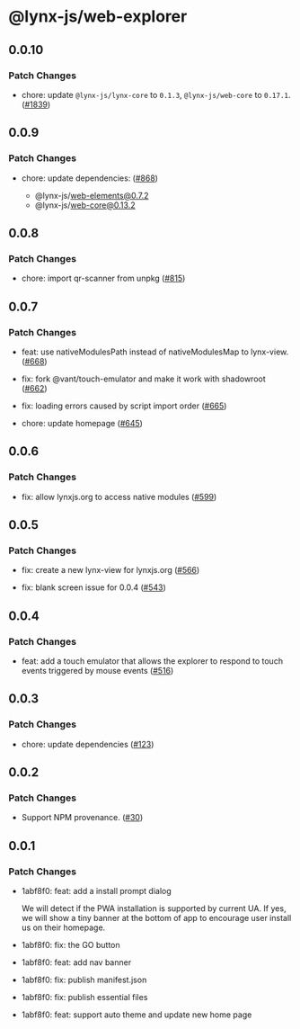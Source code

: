 # @lynx-js/web-explorer

## 0.0.10

### Patch Changes

- chore: update `@lynx-js/lynx-core` to `0.1.3`, `@lynx-js/web-core` to `0.17.1`. ([#1839](https://github.com/lynx-family/lynx-stack/pull/1839))

## 0.0.9

### Patch Changes

- chore: update dependencies: ([#868](https://github.com/lynx-family/lynx-stack/pull/868))

  - @lynx-js/web-elements@0.7.2
  - @lynx-js/web-core@0.13.2

## 0.0.8

### Patch Changes

- chore: import qr-scanner from unpkg ([#815](https://github.com/lynx-family/lynx-stack/pull/815))

## 0.0.7

### Patch Changes

- feat: use nativeModulesPath instead of nativeModulesMap to lynx-view. ([#668](https://github.com/lynx-family/lynx-stack/pull/668))

- fix: fork @vant/touch-emulator and make it work with shadowroot ([#662](https://github.com/lynx-family/lynx-stack/pull/662))

- fix: loading errors caused by script import order ([#665](https://github.com/lynx-family/lynx-stack/pull/665))

- chore: update homepage ([#645](https://github.com/lynx-family/lynx-stack/pull/645))

## 0.0.6

### Patch Changes

- fix: allow lynxjs.org to access native modules ([#599](https://github.com/lynx-family/lynx-stack/pull/599))

## 0.0.5

### Patch Changes

- fix: create a new lynx-view for lynxjs.org ([#566](https://github.com/lynx-family/lynx-stack/pull/566))

- fix: blank screen issue for 0.0.4 ([#543](https://github.com/lynx-family/lynx-stack/pull/543))

## 0.0.4

### Patch Changes

- feat: add a touch emulator that allows the explorer to respond to touch events triggered by mouse events ([#516](https://github.com/lynx-family/lynx-stack/pull/516))

## 0.0.3

### Patch Changes

- chore: update dependencies ([#123](https://github.com/lynx-family/lynx-stack/pull/123))

## 0.0.2

### Patch Changes

- Support NPM provenance. ([#30](https://github.com/lynx-family/lynx-stack/pull/30))

## 0.0.1

### Patch Changes

- 1abf8f0: feat: add a install prompt dialog

  We will detect if the PWA installation is supported by current UA.
  If yes, we will show a tiny banner at the bottom of app to encourage user install us on their homepage.

- 1abf8f0: fix: the GO button
- 1abf8f0: feat: add nav banner
- 1abf8f0: fix: publish manifest.json
- 1abf8f0: fix: publish essential files
- 1abf8f0: feat: support auto theme and update new home page
